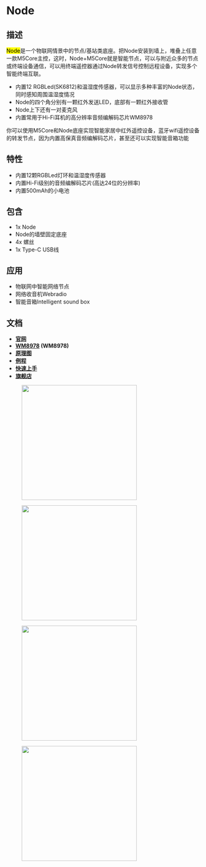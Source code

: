 # Node

## 描述

<mark>Node</mark>是一个物联网情景中的节点/基站类底座。把Node安装到墙上，堆叠上任意一款M5Core主控，这时，Node+M5Core就是智能节点，可以与附近众多的节点或终端设备通信，可以用终端遥控器通过Node转发信号控制远程设备，实现多个智能终端互联。
* 内置12 RGBLed(SK6812)和温湿度传感器，可以显示多种丰富的Node状态，同时感知周围温湿度情况
* Node的四个角分别有一颗红外发送LED，底部有一颗红外接收管
* Node上下还有一对麦克风
* 内置常用于Hi-Fi耳机的高分辨率音频编解码芯片WM8978

你可以使用M5Core和Node底座实现智能家居中红外遥控设备，蓝牙wifi遥控设备的转发节点，因为内置高保真音频编解码芯片，甚至还可以实现智能音箱功能

## 特性

-  内置12颗RGBLed灯环和温湿度传感器
-  内置Hi-Fi级别的音频编解码芯片(高达24位的分辨率)
-  内置500mAh的小电池

## 包含

-  1x Node
-  Node的墙壁固定底座
-  4x 螺丝
-  1x Type-C USB线


## 应用

-  物联网中智能网络节点
-  网络收音机Webradio
-  智能音箱Intelligent sound box

## 文档

- **[官网](https://m5stack.com)**
- **[WM8978](http://pdf1.alldatasheet.com/datasheet-pdf/view/96647/WOLFSON/WM8978.html) (WM8978)**
- **[原理图](https://github.com/m5stack/M5StackModule-Node/tree/master/schematic)**
- **[例程](https://github.com/m5stack/M5StackModule-Node/tree/master/example)**
- **[快速上手]()**
- **[旗舰店](https://www.aliexpress.com/store/product/M5Stack-New-NODE-Samrt-Speaker-WM8978-Audio-Development-Board-I2S-Module-with-DHT12-Sensor-MIC-IR/3226069_32949773234.html)**

<figure>
    <img src="assets/img/product_pics/bases/node_01.jpg" height="300" width="300">
</figure>

<figure>
    <img src="assets/img/product_pics/bases/node_02.jpg" height="300" width="300">
</figure>

<figure>
    <img src="assets/img/product_pics/bases/node_03.jpg" height="300" width="300">
</figure>

<figure>
    <img src="assets/img/product_pics/bases/node_04.jpg" height="300" width="300">
</figure>